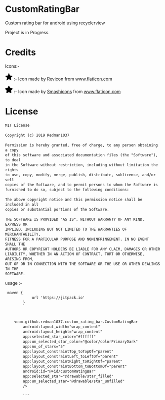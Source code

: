 # CustomRatingBar
Custom rating bar for android using recyclerview

Project is in Progress

# Credits

Icons:-

<img src="https://raw.githubusercontent.com/Redman1037/CustomRatingBar/master/custom_rating_bar/src/main/res/drawable/custom_rating_bar_star.png" width="24" height="24"> :- Icon made by [Revicon](https://www.flaticon.com/authors/revicon) from www.flaticon.com

<img src="https://raw.githubusercontent.com/Redman1037/CustomRatingBar/master/custom_rating_bar/src/main/res/drawable/custom_rating_bar_star_rounded.png" width="24" height="24">  :- Icon made by [Smashicons](https://www.flaticon.com/authors/smashicons) from www.flaticon.com


# License 

```
MIT License

Copyright (c) 2019 Redman1037

Permission is hereby granted, free of charge, to any person obtaining a copy
of this software and associated documentation files (the "Software"), to deal
in the Software without restriction, including without limitation the rights
to use, copy, modify, merge, publish, distribute, sublicense, and/or sell
copies of the Software, and to permit persons to whom the Software is
furnished to do so, subject to the following conditions:

The above copyright notice and this permission notice shall be included in all
copies or substantial portions of the Software.

THE SOFTWARE IS PROVIDED "AS IS", WITHOUT WARRANTY OF ANY KIND, EXPRESS OR
IMPLIED, INCLUDING BUT NOT LIMITED TO THE WARRANTIES OF MERCHANTABILITY,
FITNESS FOR A PARTICULAR PURPOSE AND NONINFRINGEMENT. IN NO EVENT SHALL THE
AUTHORS OR COPYRIGHT HOLDERS BE LIABLE FOR ANY CLAIM, DAMAGES OR OTHER
LIABILITY, WHETHER IN AN ACTION OF CONTRACT, TORT OR OTHERWISE, ARISING FROM,
OUT OF OR IN CONNECTION WITH THE SOFTWARE OR THE USE OR OTHER DEALINGS IN THE
SOFTWARE.
```

usage :-

```
 maven {
            url 'https://jitpack.io'
        }
        
        

```

```
    <com.github.redman1037.custom_rating_bar.CustomRatingBar
        android:layout_width="wrap_content"
        android:layout_height="wrap_content"
        app:selected_star_color="#ffffff"
        app:un_selected_star_color="@color/colorPrimaryDark"
        app:no_of_stars="5"
        app:layout_constraintTop_toTopOf="parent"
        app:layout_constraintLeft_toLeftOf="parent"
        app:layout_constraintRight_toRightOf="parent"
        app:layout_constraintBottom_toBottomOf="parent"
        android:id="@+id/customRatingBar"
        app:selected_star="@drawable/star_filled"
        app:un_selected_star="@drawable/star_unfilled"
        />
        
        ```

